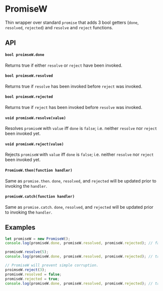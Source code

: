 # PromiseW

Thin wrapper over standard `promise` that adds 3 bool getters (`done`, `resolved`, `rejected`) and `resolve` and `reject` functions.

## API

#### `bool proimseW.done`

Returns true if either `resolve` or `reject` have been invoked.

#### `bool proimseW.resolved`

Returns true if `resolve` has been invoked before `reject` was invoked.

#### `bool proimseW.rejected`

Returns true if `reject` has been invoked before `resolve` was invoked. 

#### `void promiseW.resolve(value)`

Resolves `promiseW` with `value` iff `done` is `false`; i.e. neither `resolve` nor `reject` been invoked yet. 

#### `void promiseW.reject(value)`

Rejects `promiseW` with `value` iff `done` is `false`; i.e. neither `resolve` nor `reject` been invoked yet. 

#### `PromiseW.then(function handler)`

Same as `promise.then`. `done`, `resolved`, and `rejected` will be updated prior to invoking the `handler`.

#### `promiseW.catch(function handler)`

Same as `promise.catch`. `done`, `resolved`, and `rejected` will be updated prior to invoking the `handler`.

## Examples

```js
let promiseW = new PromiseW();
console.log(promiseW.done, promiseW.resolved, promiseW.rejected); // false, false, false 

promiseW.resolve(5);
console.log(promiseW.done, promiseW.resolved, promiseW.rejected); // true true, false 

// PromiseW will prevent simple corruption.
proimseW.reject(3);
promiseW.resolved = false;
promiseW.rejected = true;
console.log(promiseW.done, promiseW.resolved, promiseW.rejected); // true true, false 
```
